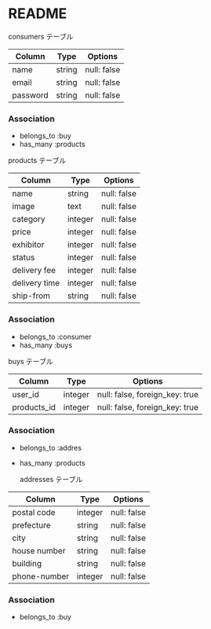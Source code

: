 # README

  consumers テーブル

| Column   | Type   | Options     |
| -------- | ------ | ----------- |
| name     | string | null: false |
| email    | string | null: false |
| password | string | null: false |

### Association

- belongs_to :buy 
- has_many :products

 products テーブル

| Column | Type   | Options     |
| ------ | ------ | ----------- |
| name   | string | null: false |
| image  | text   | null: false |
| category | integer |   null: false   |
| price  | integer| null: false |
| exhibitor | integer | null: false |
| status |  integer |  null: false   |
| delivery fee | integer | null: false |
| delivery time | integer | null: false |
| ship-from | string  | null: false |

### Association

- belongs_to :consumer
- has_many :buys

 buys テーブル

 | Column   | Type       | Options                        |
 | ------   | ---------- | -------------------------------|
 | user_id | integer    | null: false,  foreign_key: true |
 | products_id | integer    | null: false,  foreign_key: true |
### Association

- belongs_to :addres
- has_many :products



  addresses テーブル

| Column  | Type       | Options                        |
| ------- | ---------- | ------------------------------ |
|  postal code | integer     | null:  false                   |
|  prefecture | string | null: false |
| city  | string  | null: false |
| house number | string  | null: false |
| building  | string  | null: false |
| phone-number  | integer | null: false |


### Association

- belongs_to :buy
